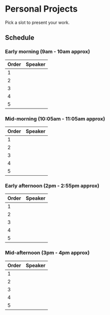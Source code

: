 # Personal Projects

Pick a slot to present your work. 

## Schedule

### Early morning (9am - 10am approx)

| Order | Speaker        |
| ----- | -------------- |
|   1   |                |
|   2   |                |
|   3   |                |
|   4   |                |
|   5   |                |

### Mid-morning (10:05am - 11:05am approx)

| Order | Speaker        |
| ----- | -------------- |
|   1   |                |
|   2   |                |
|   3   |                |
|   4   |                |
|   5   |                |


### Early afternoon (2pm - 2:55pm approx)

| Order | Speaker        |
| ----- | -------------- |
|   1   |                |
|   2   |                |
|   3   |                |
|   4   |                |
|   5   |                |

### Mid-afternoon (3pm - 4pm approx)

| Order | Speaker        |
| ----- | -------------- |
|   1   |                |
|   2   |                |
|   3   |                |
|   4   |                |
|   5   |                |